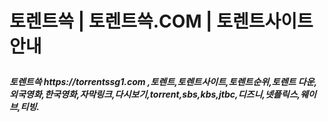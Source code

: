 <h1>토렌트쓱 | 토렌트쓱.COM | 토렌트사이트 안내<p></p>
  
</A>

<h5>토렌트쓱 https://torrentssg1.com ,토렌트,토렌트사이트,토렌트순위,토렌트 다운,외국영화,한국영화,자막링크,다시보기,torrent,sbs,kbs,jtbc,디즈니,넷플릭스,웨이브,티빙.
